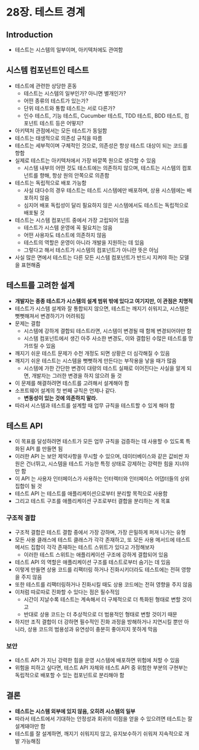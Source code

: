 # 28장. 테스트 경계

## Introduction

- 테스트는 시스템의 일부이며, 아키텍처에도 관여함

## 시스템 컴포넌트인 테스트

- 테스트에 관련한 상당한 혼동
  - 테스트는 시스템의 일부인가? 아니면 별개인가?
  - 어떤 종류의 테스트가 있는가?
  - 단위 테스트와 통합 테스트는 서로 다른가?
  - 인수 테스트, 기능 테스트, Cucumber 테스트, TDD 테스트, BDD 테스트, 컴포넌트 테스트 등은 어떻지?
- 아키텍처 관점에서는 모든 테스트가 동일함
- 테스트는 태생적으로 의존성 규칙을 따름
- 테스트는 세부적이며 구체적인 것으로, 의존성은 항상 테스트 대상이 되는 코드를 향함
- 실제로 테스트는 아키텍처에서 가장 바깥쪽 원으로 생각할 수 있음
  - 시스템 내부의 어떤 것도 테스트에는 의존하지 않으며, 테스트는 시스템의 컴포넌트를 향해, 항상 원의 안쪽으로 의존함
- 테스트는 독립적으로 배포 가능함
  - 사실 대다수의 경우 테스트는 테스트 시스템에만 배포하며, 상용 시스템에는 배포하지 않음
  - 심지어 배포 독립성이 달리 필요하지 않은 시스템에서도 테스트는 독립적으로 배포될 것
- 테스트는 시스템 컴포넌트 중에서 가장 고립되어 있음
  - 테스트가 시스템 운영에 꼭 필요치는 않음
  - 어떤 사용자도 테스트에 의존하지 않음
  - 테스트의 역할은 운영이 아니라 개발을 지원하는 데 있음
  - 그렇다고 해서 테스트가 시스템의 컴포넌트가 아니란 뜻은 아님
- 사실 많은 면에서 테스트는 다른 모든 시스템 컴포넌트가 반드시 지켜야 하는 모델을 표현해줌

## 테스트를 고려한 설계

- **개발자는 종종 테스트가 시스템의 설계 범위 밖에 있다고 여기지만, 이 관점은 치명적**
- 테스트가 시스템 설계와 잘 통합되지 않으면, 테스트는 깨지기 쉬워지고, 시스템은 뻣뻣해져서 변경하기가 어려워짐
- 문제는 결합
  - 시스템에 강하게 결합되 테스트라면, 시스템이 변경될 때 함께 변경되어야만 함
  - 시스템 컴포넌트에서 생긴 아주 사소한 변경도, 이와 결합된 수많은 테스트를 망가뜨릴 수 있음
- 깨지기 쉬운 테스트 문제가 수천 개정도 되면 상황은 더 심각해질 수 있음
- 깨지기 쉬운 테스트는 시스템을 뻣뻣하게 만든다는 부작용을 낳을 때가 많음
  - 시스템에 가한 간단한 변경이 대량의 테스트 실패로 이어진다는 사실을 알게 되면, 개발자는 그러한 변경을 하지 않으려 들 것
- 이 문제를 해결하려면 테스트를 고려해서 설계해야 함
- 소프트웨어 설계의 첫 번째 규칙은 언제나 같다.
  - **변동성이 있는 것에 의존하지 말라.**
- 따라서 시스템과 테스트를 설계할 때 업무 규칙을 테스트할 수 있게 해야 함

## 테스트 API

- 이 목표를 달성하려면 테스트가 모든 업무 규칙을 검증하는 데 사용할 수 있도록 특화된 API 를 만들면 됨
- 이러한 API 는 보안 제약사항을 무시할 수 있으며, 데이터베이스와 같은 값비싼 자원은 건너뛰고, 시스템을 테스트 가능한 특정 상태로 강제하는 강력한 힘을 지녀야만 함
- 이 API 는 사용자 인터페이스가 사용하는 인터렉터와 인터페이스 어댑터들의 상위 집합이 될 것
- 테스트 API 는 테스트를 애플리케이션으로부터 분리할 목적으로 사용함
- 그리고 테스트 구조를 애플리케이션 구조로부터 결합을 분리하는 게 목표

### 구조적 결합

- 구조적 결합은 테스트 결합 중에서 가장 강하며, 가장 은밀하게 퍼져 나가는 유형
- 모든 사용 클래스에 테스트 클래스가 각각 존재하고, 또 모든 사용 메서드에 테스트 메서드 집합이 각각 존재하는 테스트 스위트가 있다고 가정해보자
  - 이러한 테스트 스위트는 애플리케이션 구조에 강하게 결합되어 있음
- 테스트 API 의 역할은 애플리케이션 구조를 테스트로부터 숨기는 데 있음
- 이렇게 만들면 상용 코드를 리팩터링 하거나 진화시키더라도 테스트에는 전혀 영향을 주지 않음
- 또한 테스트를 리팩터링하거나 진화시킬 때도 상용 코드에는 전혀 영향을 주지 않음
- 이처럼 따로따로 진화할 수 있다는 점은 필수적임
  - 시간이 지날수록 테스트는 계속해서 더 구체적으로 더 특화된 형태로 변할 것이고
  - 반대로 상용 코드는 더 추상적으로 더 범용적인 형태로 변할 것이기 때문
- 하지만 조직 결합이 더 강하면 필수적인 진화 과정을 방해하거나 지연시킬 뿐만 아니라, 상용 코드의 범용성과 유연성이 충분히 좋아지지 못하게 막음

### 보안

- 테스트 API 가 지닌 강력한 힘을 운영 시스템에 배포하면 위험에 처할 수 있음
- 위험을 피하고 싶다면, 테스트 API 자체와 테스트 API 중 위험한 부분의 구현부는 독립적으로 배포할 수 있는 컴포넌트로 분리해야 함

## 결론

- **테스트는 시스템 외부에 있지 않음, 오히려 시스템의 일부**
- 따라서 테스트에서 기대하는 안정성과 회귀의 이점을 얻을 수 있으려면 테스트는 잘 설계돼야만 함
- 테스트를 잘 설계하면, 깨지기 쉬워지지 않고, 유지보수하기 쉬워져 지속적으로 개발 가능해짐
